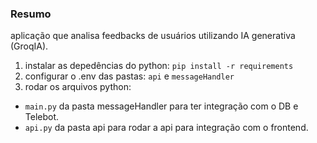 ### Resumo
aplicação que analisa feedbacks de usuários utilizando IA generativa (GroqIA).

1. instalar as depedências do python: ```pip install -r requirements```
2. configurar o .env das pastas: ```api``` e ```messageHandler```
3. rodar os arquivos python:

- ```main.py``` da pasta messageHandler para ter integração com o DB e Telebot.
- ```api.py``` da pasta api para rodar a api para integração com o frontend.
